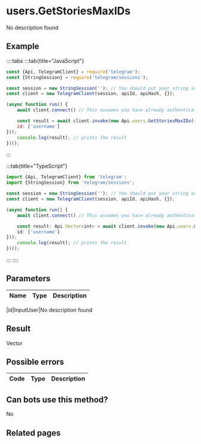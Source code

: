 # users.GetStoriesMaxIDs

No description found

## Example

::::tabs
:::tab{title="JavaScript"}
```js
const {Api, TelegramClient} = require('telegram');
const {StringSession} = require('telegram/sessions');

const session = new StringSession(''); // You should put your string session here
const client = new TelegramClient(session, apiId, apiHash, {});

(async function run() {
    await client.connect() // This assumes you have already authenticated with .start()

    const result = await client.invoke(new Api.users.GetStoriesMaxIDs({
    id: ['username']
}));
    console.log(result); // prints the result
})();
```
:::

:::tab{title="TypeScript"}
```ts
import {Api, TelegramClient} from 'telegram';
import {StringSession} from 'telegram/sessions';

const session = new StringSession(''); // You should put your string session here
const client = new TelegramClient(session, apiId, apiHash, {});

(async function run() {
    await client.connect() // This assumes you have already authenticated with .start()

    const result: Api.Vector<int> = await client.invoke(new Api.users.GetStoriesMaxIDs({
    id: ['username']
}));
    console.log(result); // prints the result
})();
```
:::
::::



## Parameters

| Name | Type | Description |
| :--: | ---- | ----------- |

|id|InputUser|No description found


## Result

Vector

## Possible errors

| Code | Type | Description |
| :--: | ---- | ----------- |



## Can bots use this method?

No

## Related pages



